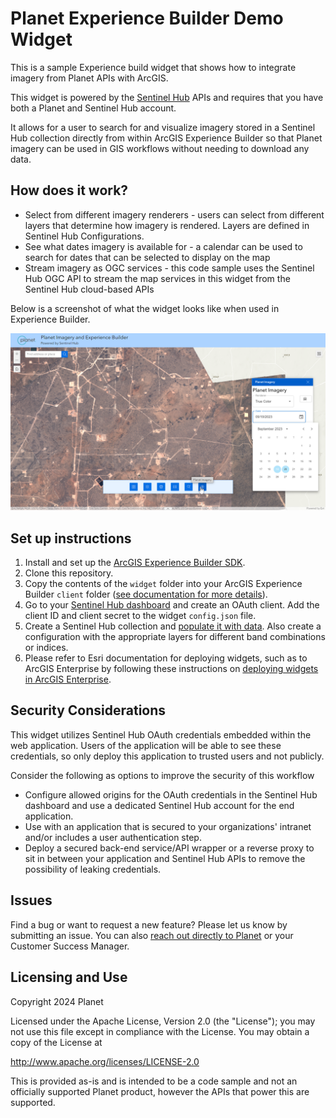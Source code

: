 # Planet Experience Builder Demo Widget

This is a sample Experience build widget that shows how to integrate imagery from Planet APIs with ArcGIS.

This widget is powered by the [Sentinel Hub](https://sentinel-hub.com/) APIs and requires that you have both a Planet and Sentinel Hub account.  

It allows for a user to search for and visualize imagery stored in a Sentinel Hub collection directly from within ArcGIS Experience Builder so that Planet imagery can be used in GIS workflows without needing to download any data.

## How does it work?

- Select from different imagery renderers - users can select from different layers that determine how imagery is rendered. Layers are defined in Sentinel Hub Configurations.
- See what dates imagery is available for - a calendar can be used to search for dates that can be selected to display on the map
- Stream imagery as OGC services - this code sample uses the Sentinel Hub OGC API to stream the map services in this widget from the Sentinel Hub cloud-based APIs

Below is a screenshot of what the widget looks like when used in Experience Builder.

![A screenshot of the widget.](widget_screenshot.png)

## Set up instructions

1. Install and set up the [ArcGIS Experience Builder SDK](https://developers.arcgis.com/experience-builder/).
2. Clone this repository.
3. Copy the contents of the `widget` folder into your ArcGIS Experience Builder `client` folder ([see documentation for more details](https://developers.arcgis.com/experience-builder/guide/getting-started-widget/)).
4. Go to your [Sentinel Hub dashboard](https://apps.sentinel-hub.com/dashboard/#/) and create an OAuth client.  Add the client ID and client secret to the widget `config.json` file.
5. Create a Sentinel Hub collection and [populate it with data](https://docs.sentinel-hub.com/api/latest/api/data-import/).  Also create a configuration with the appropriate layers for different band combinations or indices.
6. Please refer to Esri documentation for deploying widgets, such as to ArcGIS Enterprise by following these instructions  on [deploying widgets in ArcGIS Enterprise](https://doc.arcgis.com/en/experience-builder/11.0/configure-widgets/add-custom-widgets.htm).


## Security Considerations

This widget utilizes Sentinel Hub OAuth credentials embedded within the web application.  Users of the application will be able to see these credentials, so only deploy this application to trusted users and not publicly.

Consider the following as options to improve the security of this workflow

- Configure allowed origins for the OAuth credentials in the Sentinel Hub dashboard and use a dedicated Sentinel Hub account for the end application.
- Use with an application that is secured to your organizations' intranet and/or includes a user authentication step.
-  Deploy a secured back-end service/API wrapper or a reverse proxy to sit in between your application and Sentinel Hub APIs to remove the possibility of leaking credentials.

## Issues
Find a bug or want to request a new feature? Please let us know by submitting an issue. You can also [reach out directly to Planet](https://www.planet.com/contact/) or your Customer Success Manager.

## Licensing and Use
Copyright 2024 Planet

Licensed under the Apache License, Version 2.0 (the "License");
you may not use this file except in compliance with the License.
You may obtain a copy of the License at

   http://www.apache.org/licenses/LICENSE-2.0

This is provided as-is and is intended to be a code sample and not an officially supported Planet product, however the APIs that power this are supported.

